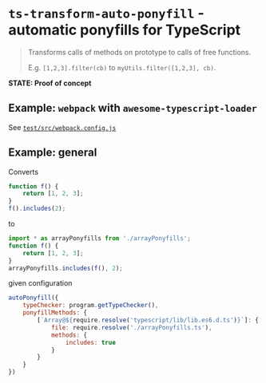 # `ts-transform-auto-ponyfill` - automatic ponyfills for TypeScript

> Transforms calls of methods on prototype to calls of free functions.
>
> E.g. `[1,2,3].filter(cb)` to `myUtils.filter([1,2,3], cb)`.

**STATE: Proof of concept**

## Example: `webpack` with `awesome-typescript-loader`

See [`test/src/webpack.config.js`](./test/src/webpack.config.js)

## Example: general

Converts
```ts
function f() {
    return [1, 2, 3];
}
f().includes(2);
```

to
```js
import * as arrayPonyfills from './arrayPonyfills';
function f() {
    return [1, 2, 3];
}
arrayPonyfills.includes(f(), 2);
```

given configuration

```js
autoPonyfill({
    typeChecker: program.getTypeChecker(),
    ponyfillMethods: {
        [`Array@${require.resolve('typescript/lib/lib.es6.d.ts')}`]: {
            file: require.resolve('./arrayPonyfills.ts'),
            methods: {
                includes: true
            }
        }
    }
})
```